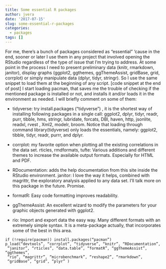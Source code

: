 ```yaml
---
title: Some essential R packages
author: jvera
date: '2017-07-15'
slug: some-essential-r-packages
categories:
  - packages
tags: []
---
```


For me, there’s a bunch of packages considered as “essential” ‘cause in the end, sooner or later I use them in any project that involved opening the RStudio regardless of the type of issue that I’m trying to address.
At some point in the process I need to present preliminary data (knitr, rmarkdown, janitor), display graphs (ggplot2, ggthemes, ggThemeAssist, gridBase, grid, corrplot) or simply manipulate data (dplyr, tidyr, stringr).
So I use the same snippet to load them at the beginning of any script. [code snippet at the end of post]
I start loading pacman, that saves me the trouble of checking if the mentioned package is installed or not, and installs it and/or loads it in the environment as needed.
I will briefly comment on some of them:

- tidyverse: try install.packages (“tidyverse”) , it is the shortest way of installing following packages in a single call: ggplot2, dplyr, tidyr, readr, purr, tibble, hms, stringr, lubridate, forcats, DBI, haven, http, jsonlite, readxl, rvest , Xml2, modelr, broom.
Notice that loading through command library(tidyverse) only loads the essentials, namely: ggplot2, tibble, tidyr, readr, purrr, and dplyr.

- corrplot: my favorite option when plotting all the existing correlations in the data set.
rticles, rmdformats, tufte: Various additions and different themes to increase the available output formats. Especially for HTML and PDF.

- RDocumentation: adds the help documentation from this site inside the RStudio environment.
janitor: I love the way it helps, combined with magrittr, the exploratory analysis applied to any data set. I’ll talk more on this package in the future. Promise.

- formatR: Easy code formatting improves readability.

- ggThemeAssist: An excellent wizard to modify the parameters for your graphic objects generated with ggplot2.

- rio: Import and export data the easy way. Many different formats with an extremely simple syntax. It is a meta-package actually, that incorporates some of the best in this area.

```
if (!require(pacman)) install.packages(“pacman”)
p_load(“devtools”, “corrplot”, “tidyverse”, “knitr”, “RDocumentation”,
 “janitor”, “rticles”, “data.table”, “formatR”, “ggThemeAssist”, “ggthemes”,
 “rio”, “magrittr”, “microbenchmark”, “reshape2”, “rmarkdown”,
 “gridBase”, “grid”, “plyr” )
```